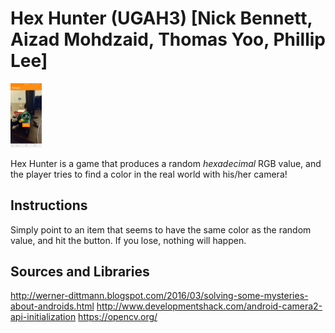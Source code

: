 # Hex Hunter (UGAH3) [Nick Bennett, Aizad Mohdzaid, Thomas Yoo, Phillip Lee]
<img src="Screenshot_20180211-040638.png" alt="Drawing" style="width: 50px;"/>


Hex Hunter is a game that produces a random *hexadecimal* RGB value, and the player tries to find a color in the real world with his/her camera! 

## Instructions
Simply point to an item that seems to have the same color as the random value, and hit the button. If you lose, nothing will happen.

## Sources and Libraries
http://werner-dittmann.blogspot.com/2016/03/solving-some-mysteries-about-androids.html
http://www.developmentshack.com/android-camera2-api-initialization
https://opencv.org/


